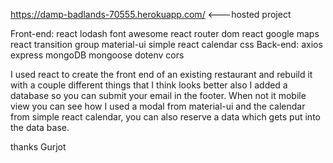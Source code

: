 https://damp-badlands-70555.herokuapp.com/ <---hosted project

Front-end:
react
lodash
font awesome
react router dom
react google maps
react transition group
material-ui
simple react calendar
css
Back-end:
axios
express
mongoDB
mongoose
dotenv
cors

I used react to create the front end of an existing restaurant and rebuild it with a couple different things that I think looks better also I added a database so you can submit your email in the footer. When not it mobile view you can see how I used a modal from material-ui and the calendar from simple react calendar, you can also reserve a data which gets put into the data base.

thanks
Gurjot
